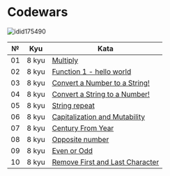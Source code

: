 # **Codewars**

![idid175490](https://www.codewars.com/users/id175490/badges/large)

|  № | Kyu   | Kata                                                                                |
|----| ----- | ----------------------------------------------------------------------------------- |
| 01 | 8 kyu | [Multiply](https://github.com/id175490/codewars/blob/main/8%20kyu/Multiply.md) |
| 02 | 8 kyu | [Function 1 - hello world](https://github.com/id175490/codewars/blob/main/8%20kyu/Function%201%20-%20hello%20world.md) |
| 03 | 8 kyu | [Convert a Number to a String!](https://github.com/id175490/codewars/blob/main/8%20kyu/Convert%20a%20Number%20to%20a%20String!.md) |
| 04 | 8 kyu | [Convert a String to a Number!](https://github.com/id175490/codewars/blob/main/8%20kyu/Convert%20a%20String%20to%20a%20Number!.md) |
| 05 | 8 kyu | [String repeat](https://github.com/id175490/codewars/blob/main/8%20kyu/String%20repeat.md) |
| 06 | 8 kyu | [Capitalization and Mutability](https://github.com/id175490/codewars/blob/main/8%20kyu/Capitalization%20and%20Mutability.md) |
| 07 | 8 kyu | [Century From Year](https://github.com/id175490/codewars/blob/main/8%20kyu/Century%20From%20Year.md) |
| 08 | 8 kyu | [Opposite number](https://github.com/id175490/codewars/blob/main/8%20kyu/Opposite%20number.md) |
| 09 | 8 kyu | [Even or Odd](https://github.com/id175490/codewars/blob/main/8%20kyu/Even%20or%20Odd.md) |
| 10 | 8 kyu | [Remove First and Last Character](https://github.com/id175490/codewars/blob/main/8%20kyu/Remove%20First%20and%20Last%20Character.md) |

